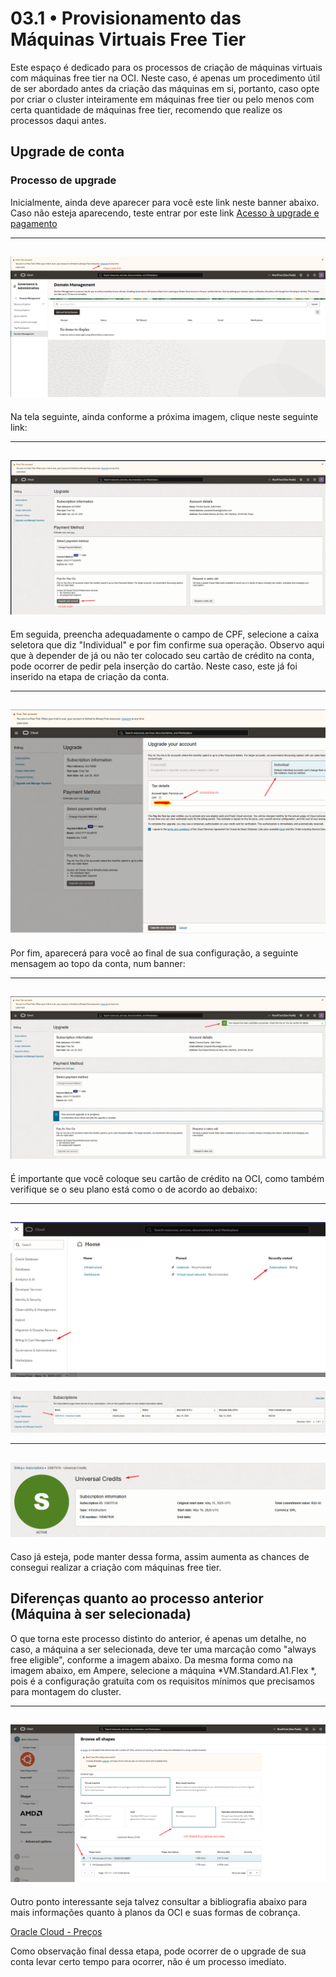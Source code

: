 # 03.1 • Provisionamento das Máquinas Virtuais Free Tier

Este espaço é dedicado para os processos de criação de máquinas virtuais com máquinas free tier na OCI. Neste caso, é apenas um procedimento útil de ser abordado antes da criação das máquinas em si, portanto, caso opte por criar o cluster inteiramente em máquinas free tier ou pelo menos com certa quantidade de máquinas free tier, recomendo que realize os processos daqui antes.

## Upgrade de conta

### Processo de upgrade
Inicialmente, ainda deve aparecer para você este link neste banner abaixo. Caso não esteja aparecendo, teste entrar por este link [Acesso à upgrade e pagamento](https://cloud.oracle.com/invoices-and-orders/upgrade-and-payment)

---
![Entrar pelo link](../../assets/images/image38.png)
---

Na tela seguinte, ainda conforme a próxima imagem, clique neste seguinte link:

---
![](../../assets/images/image39.png)
---
Em seguida, preencha adequadamente o campo de CPF, selecione a caixa seletora que diz "Individual" e por fim confirme sua operação. Observo aqui que à depender de já ou não ter colocado seu cartão de crédito na conta, pode ocorrer de pedir pela inserção do cartão. Neste caso, este já foi inserido na etapa de criação da conta.

---
![](../../assets/images/image40.png)
---

Por fim, aparecerá para você ao final de sua configuração, a seguinte mensagem ao topo da conta, num banner:

---
![](../../assets/images/image41.png)
---


É importante que você coloque seu cartão de crédito na OCI, como também verifique se o seu plano está como o de acordo ao debaixo:

---
![](../../assets/images/image25.png)
---

![](../../assets/images/image26.png)

---
![](../../assets/images/image27.png)
---

Caso já esteja, pode manter dessa forma, assim aumenta as chances de consegui realizar a criação com máquinas free tier.

## Diferenças quanto ao processo anterior (Máquina à ser selecionada)
O que torna este processo distinto do anterior, é apenas um detalhe, no caso, a máquina a ser selecionada, deve ter uma marcação como "always free eligible", conforme a imagem abaixo. Da mesma forma como na imagem abaixo, em Ampere, selecione a máquina *VM.Standard.A1.Flex
*, pois é a configuração gratuita com os requisitos mínimos que precisamos para montagem do cluster.

---
![](../../assets/images/image42.png)
---

Outro ponto interessante seja talvez consultar a bibliografia abaixo para mais informações quanto à planos da OCI e suas formas de cobrança.

[Oracle Cloud - Preços](https://www.oracle.com/br/cloud/pricing/)

Como observação final dessa etapa, pode ocorrer de o upgrade de sua conta levar certo tempo para ocorrer, não é um processo imediato.
